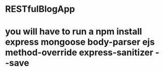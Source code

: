 # RESTfulBlogApp

# you will have to run a npm install express mongoose body-parser ejs method-override express-sanitizer --save